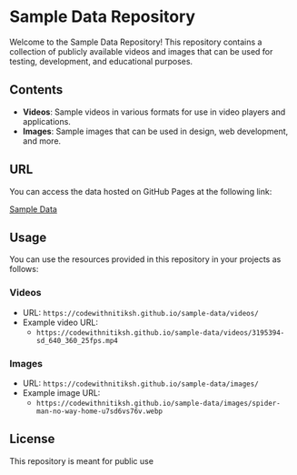 # Sample Data Repository
Welcome to the Sample Data Repository! This repository contains a collection of publicly available videos and images that can be used for testing, development, and educational purposes.

## Contents
- **Videos**: Sample videos in various formats for use in video players and applications.
- **Images**: Sample images that can be used in design, web development, and more.

## URL
You can access the data hosted on GitHub Pages at the following link:

[Sample Data](https://codewithnitiksh.github.io/sample-data/)

## Usage
You can use the resources provided in this repository in your projects as follows:

### Videos
- URL: `https://codewithnitiksh.github.io/sample-data/videos/`
- Example video URL: 
  - `https://codewithnitiksh.github.io/sample-data/videos/3195394-sd_640_360_25fps.mp4`

### Images
- URL: `https://codewithnitiksh.github.io/sample-data/images/`
- Example image URL: 
  - `https://codewithnitiksh.github.io/sample-data/images/spider-man-no-way-home-u7sd6vs76v.webp`

## License
This repository is meant for public use
